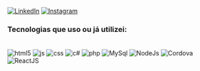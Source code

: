 
[![LinkedIn](https://img.shields.io/badge/LinkedIn-20232A?style=for-the-badge&logo=linkedin&logoColor=61DAF0)](https://www.linkedin.com/in/victor-emmanuel-lima-da-silva-b34350276/)
[![Instagram](https://img.shields.io/badge/Instagram-20232A?style=for-the-badge&logo=instagram&logoColor=61DAF0)](https://www.instagram.com/victor_lima_013)

### Tecnologias que uso ou já utilizei:
<div style="display: inline_block"><br/>
  <img align="center" alt= "html5" src="https://img.shields.io/badge/HTML5-20232A?style=for-the-badge&logo=html5&logoColor=61DAF0"/>
  <img align="center" alt= "js" src="https://img.shields.io/badge/JavaScript-20232A?style=for-the-badge&logo=javascript&logoColor=61DAF0"/>
  <img align="center" alt= "css" src="https://img.shields.io/badge/CSS-20232A?&style=for-the-badge&logo=css3&logoColor=61DAF0"/>
  <img align="center" alt= "c#" src="https://img.shields.io/badge/C%23-20232A?style=for-the-badge&logo=c-sharp&logoColor=61DAF0"/>
  <img align="center" alt= "php" src="https://img.shields.io/badge/PHP-20232A?style=for-the-badge&logo=php&logoColor=61DAF0"/>
  <img align="center" alt= "MySql" src="https://img.shields.io/badge/MySQL-20232A?style=for-the-badge&logo=mysql&logoColor=61DAF0"/>
  <img align="center" alt="NodeJs" src="https://img.shields.io/badge/Node.js-20232A?style=for-the-badge&logo=node.js&logoColor=61DAF0"/>
  <img align="center" alt= "Cordova" src="https://img.shields.io/badge/Cordova-20232A?style=for-the-badge&logo=apache-cordova&logoColor=61DAF0"/><br>
  <img alt= "ReactJS" src="https://img.shields.io/badge/React-20232A?style=for-the-badge&logo=react&logoColor=61DAFB/>
  <img alt= "Vite" src="https://img.shields.io/badge/Vite-20232A?style=for-the-badge&logo=vite&logoColor=61DAF0"/>
</div><br>

